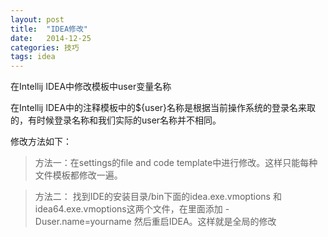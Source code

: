 ```yaml
---
layout: post
title:  "IDEA修改"
date:   2014-12-25
categories: 技巧
tags: idea
---
```

在Intellij IDEA中修改模板中user变量名称

<!-- more -->

在Intellij IDEA中的注释模板中的${user}名称是根据当前操作系统的登录名来取的，有时候登录名称和我们实际的user名称并不相同。

修改方法如下：

>方法一：在settings的file and code template中进行修改。这样只能每种文件模板都修改一遍。

>方法二：
>找到IDE的安装目录/bin下面的idea.exe.vmoptions 和idea64.exe.vmoptions这两个文件，在里面添加
>-Duser.name=yourname
>然后重启IDEA。这样就是全局的修改